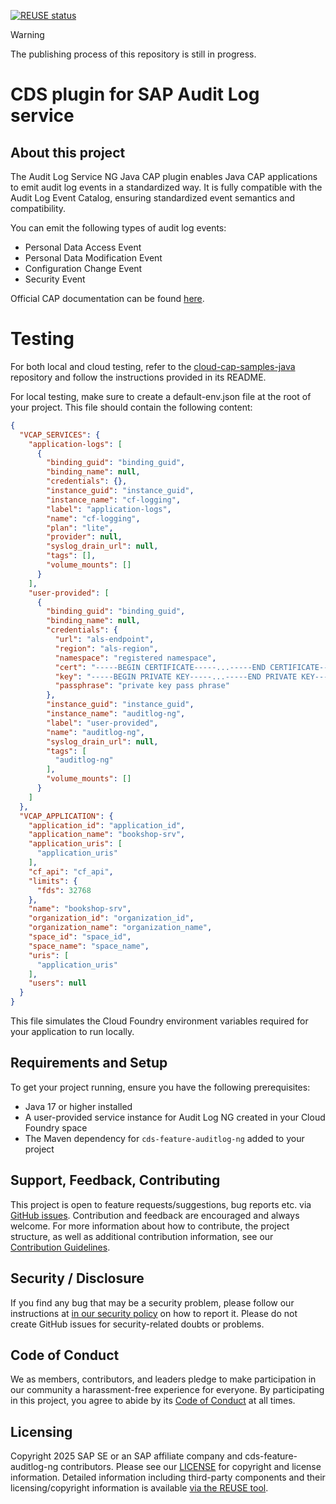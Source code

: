 [![REUSE status](https://api.reuse.software/badge/github.com/cap-java/cds-feature-auditlog-ng)](https://api.reuse.software/info/github.com/cap-java/cds-feature-auditlog-ng)

> [!WARNING]
> The publishing process of this repository is still in progress.

# CDS plugin for SAP Audit Log service

## About this project

The Audit Log Service NG Java CAP plugin enables Java CAP applications to emit audit log events in a standardized way. It is fully compatible with the Audit Log Event Catalog, ensuring standardized event semantics and compatibility.

You can emit the following types of audit log events:
- Personal Data Access Event
- Personal Data Modification Event
- Configuration Change Event
- Security Event

Official CAP documentation can be found [here](https://pages.github.tools.sap/cap/docs/java/auditlog).

# Testing

For both local and cloud testing, refer to the [cloud-cap-samples-java](https://github.com/SAP-samples/cloud-cap-samples-java) repository and follow the instructions provided in its README.

For local testing, make sure to create a default-env.json file at the root of your project. This file should contain the following content:

```json
{
  "VCAP_SERVICES": {
    "application-logs": [
      {
        "binding_guid": "binding_guid",
        "binding_name": null,
        "credentials": {},
        "instance_guid": "instance_guid",
        "instance_name": "cf-logging",
        "label": "application-logs",
        "name": "cf-logging",
        "plan": "lite",
        "provider": null,
        "syslog_drain_url": null,
        "tags": [],
        "volume_mounts": []
      }
    ],
    "user-provided": [
      {
        "binding_guid": "binding_guid",
        "binding_name": null,
        "credentials": {
          "url": "als-endpoint",
          "region": "als-region",
          "namespace": "registered namespace",
          "cert": "-----BEGIN CERTIFICATE-----...-----END CERTIFICATE-----",
          "key": "-----BEGIN PRIVATE KEY-----...-----END PRIVATE KEY-----",
          "passphrase": "private key pass phrase"
        },
        "instance_guid": "instance_guid",
        "instance_name": "auditlog-ng",
        "label": "user-provided",
        "name": "auditlog-ng",
        "syslog_drain_url": null,
        "tags": [
          "auditlog-ng"
        ],
        "volume_mounts": []
      }
    ]
  },
  "VCAP_APPLICATION": {
    "application_id": "application_id",
    "application_name": "bookshop-srv",
    "application_uris": [
      "application_uris"
    ],
    "cf_api": "cf_api",
    "limits": {
      "fds": 32768
    },
    "name": "bookshop-srv",
    "organization_id": "organization_id",
    "organization_name": "organization_name",
    "space_id": "space_id",
    "space_name": "space_name",
    "uris": [
      "application_uris"
    ],
    "users": null
  }
}
```

This file simulates the Cloud Foundry environment variables required for your application to run locally.


## Requirements and Setup

To get your project running, ensure you have the following prerequisites:

- Java 17 or higher installed
- A user-provided service instance for Audit Log NG created in your Cloud Foundry space
- The Maven dependency for `cds-feature-auditlog-ng` added to your project

## Support, Feedback, Contributing

This project is open to feature requests/suggestions, bug reports etc. via [GitHub issues](https://github.com/cap-java/cds-feature-auditlog-ng/issues). Contribution and feedback are encouraged and always welcome. For more information about how to contribute, the project structure, as well as additional contribution information, see our [Contribution Guidelines](CONTRIBUTING.md).

## Security / Disclosure
If you find any bug that may be a security problem, please follow our instructions at [in our security policy](https://github.com/cap-java/cds-feature-auditlog-ng/security/policy) on how to report it. Please do not create GitHub issues for security-related doubts or problems.

## Code of Conduct

We as members, contributors, and leaders pledge to make participation in our community a harassment-free experience for everyone. By participating in this project, you agree to abide by its [Code of Conduct](https://github.com/cap-java/.github/blob/main/CODE_OF_CONDUCT.md) at all times.

## Licensing

Copyright 2025 SAP SE or an SAP affiliate company and cds-feature-auditlog-ng contributors. Please see our [LICENSE](LICENSE) for copyright and license information. Detailed information including third-party components and their licensing/copyright information is available [via the REUSE tool](https://api.reuse.software/info/github.com/cap-java/cds-feature-auditlog-ng).
